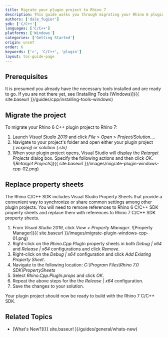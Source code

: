 ```yaml
---
title: Migrate your plugin project to Rhino 7
description: This guide walks you through migrating your Rhino 6 plugin project to Rhino 7.
authors: ['dale_fugier']
sdk: ['C/C++']
languages: ['C/C++']
platforms: ['Windows']
categories: ['Getting Started']
origin: unset
order: 6
keywords: ['c', 'C/C++', 'plugin']
layout: toc-guide-page
---
```


## Prerequisites

It is presumed you already have the necessary tools installed and are ready to go.  If you are not there yet, see [Installing Tools (Windows)]({{ site.baseurl }}/guides/cpp/installing-tools-windows)

## Migrate the project

To migrate your Rhino 6 C++ plugin project to Rhino 7:

   1. Launch *Visual Studio 2019* and click *File* > *Open* > *Project/Solution...*.
   2. Navigate to your project's folder and open either your plugin project *(.vcxproj)* or solution *(.sln)*
   3. When your plugin project opens, Visual Studio will display the *Retarget Projects* dialog box. Specify the following actions and then click *OK*.  
   ![*Retarget Projects*]({{ site.baseurl }}/images/migrate-plugin-windows-cpp-02.png)

## Replace property sheets

The Rhino C/C++ SDK includes Visual Studio Property Sheets that provide a convenient way to synchronize or share common settings among other plugin projects. You will need to remove references to Rhino 6 C/C++ SDK property sheets and replace them with references to Rhino 7 C/C++ SDK property sheets.

   1. From *Visual Studio 2019*, click *View* > *Property Manager*.
      ![Property Manager]({{ site.baseurl }}/images/migrate-plugin-windows-cpp-01.png)
   2. Right-click on the *Rhino.Cpp.PlugIn* property sheets in both *Debug &#124; x64* and *Release &#124; x64* configurations and click *Remove*.
   3. Right-click on the *Debug &#124; x64* configuration and click *Add Existing Property Sheet*.
   4. Navigate to the following location: *C:\Program Files\Rhino 7.0 SDK\PropertySheets*
   5. Select *Rhino.Cpp.PlugIn.props* and click *OK*.
   6. Repeat the above steps for the the *Release &#124; x64* configuration.
   7. Save the changes to your solution.

Your plugin project should now be ready to build with the Rhino 7 C/C++ SDK.

## Related Topics

- [What's New?]({{ site.baseurl }}/guides/general/whats-new)


